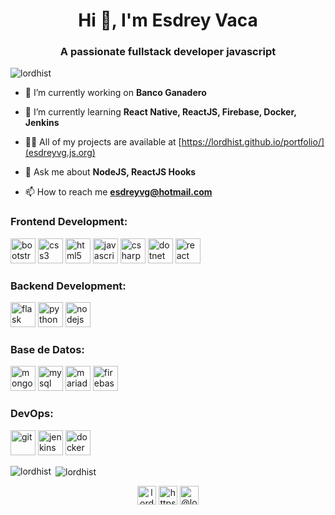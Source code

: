 <h1 align="center">Hi 👋, I'm Esdrey Vaca</h1>
<h3 align="center">A passionate fullstack developer javascript</h3>

<p align="left"> <img src="https://komarev.com/ghpvc/?username=lordhist" alt="lordhist" /> </p>

- 🔭 I’m currently working on **Banco Ganadero**

- 🌱 I’m currently learning **React Native, ReactJS, Firebase, Docker, Jenkins**

- 👨‍💻 All of my projects are available at [https://lordhist.github.io/portfolio/](esdreyvg.js.org)

- 💬 Ask me about **NodeJS, ReactJS Hooks**

- 📫 How to reach me **esdreyvg@hotmail.com**

<h3>Frontend Development:</h3>
<p align="left">
  <img src="https://devicons.github.io/devicon/devicon.git/icons/bootstrap/bootstrap-plain.svg" alt="bootstrap" width="40" height="40"/> 
  <img src="https://devicons.github.io/devicon/devicon.git/icons/css3/css3-original-wordmark.svg" alt="css3" width="40" height="40"/> 
  <img src="https://devicons.github.io/devicon/devicon.git/icons/html5/html5-original-wordmark.svg" alt="html5" width="40" height="40"/> 
  <img src="https://devicons.github.io/devicon/devicon.git/icons/javascript/javascript-original.svg" alt="javascript" width="40" height="40"/> 
  <img src="https://devicons.github.io/devicon/devicon.git/icons/csharp/csharp-original.svg" alt="csharp" width="40" height="40"/>   
  <img src="https://devicons.github.io/devicon/devicon.git/icons/dot-net/dot-net-original-wordmark.svg" alt="dotnet" width="40" height="40"/>
  <img src="https://devicons.github.io/devicon/devicon.git/icons/react/react-original-wordmark.svg" alt="react" width="40" height="40"/>   
</p>
<h3>Backend Development:</h3>
<p align="left">
  <img src="https://www.vectorlogo.zone/logos/pocoo_flask/pocoo_flask-icon.svg" alt="flask" width="40" height="40"/> 
  <img src="https://devicons.github.io/devicon/devicon.git/icons/python/python-original.svg" alt="python" width="40" height="40"/> 
  <img src="https://devicons.github.io/devicon/devicon.git/icons/nodejs/nodejs-original-wordmark.svg" alt="nodejs" width="40" height="40"/> 
</p>
<h3>Base de Datos: </h3>
<p align="left">
  <img src="https://devicons.github.io/devicon/devicon.git/icons/mongodb/mongodb-original-wordmark.svg" alt="mongodb" width="40" height="40"/> 
  <img src="https://devicons.github.io/devicon/devicon.git/icons/mysql/mysql-original-wordmark.svg" alt="mysql" width="40" height="40"/> 
  <img src="https://www.vectorlogo.zone/logos/mariadb/mariadb-icon.svg" alt="mariadb" width="40" height="40"/> 
  <img src="https://www.vectorlogo.zone/logos/firebase/firebase-icon.svg" alt="firebase" width="40" height="40"/> 
</p>
<h3>DevOps: </h3>
<p align="left">
  <img src="https://www.vectorlogo.zone/logos/git-scm/git-scm-icon.svg" alt="git" width="40" height="40"/> 
  <img src="https://www.vectorlogo.zone/logos/jenkins/jenkins-icon.svg" alt="jenkins" width="40" height="40"/> 
  <img src="https://devicons.github.io/devicon/devicon.git/icons/docker/docker-original-wordmark.svg" alt="docker" width="40" height="40"/> 
</p>
<p><img align="left" src="https://github-readme-stats.vercel.app/api/top-langs/?username=lordhist&layout=compact&hide=html" alt="lordhist" /></p>

<p>&nbsp;<img align="center" src="https://github-readme-stats.vercel.app/api?username=lordhist&show_icons=true" alt="lordhist" /></p>

<p align="center">
<a href="https://dev.to/lordhist" target="blank"><img align="center" src="https://cdn.jsdelivr.net/npm/simple-icons@3.0.1/icons/dev-dot-to.svg" alt="lordhist" height="30" width="30" /></a>
<a href="https://linkedin.com/in/https://linkedin.com/in/esdrey-vaca-galeb-20227312a/" target="blank"><img align="center" src="https://cdn.jsdelivr.net/npm/simple-icons@3.0.1/icons/linkedin.svg" alt="https://linkedin.com/in/esdrey-vaca-galeb-20227312a/" height="30" width="30" /></a>
<a href="https://medium.com/@lord.hist" target="blank"><img align="center" src="https://cdn.jsdelivr.net/npm/simple-icons@3.0.1/icons/medium.svg" alt="@lord.hist" height="30" width="30" /></a>
</p>

